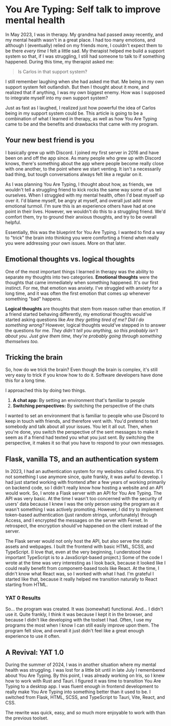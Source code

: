 <!--
Credit

Author: Carlos Valdez
License: Creative Commons Attribution 4.0 International
Metadata: https://calejvaldez.com/content/metadata.json

-->
# You Are Typing: Self talk to improve mental health

In May 2023, I was in therapy. My grandma had passed away recently, and my
mental health wasn't in a great place. I had too many emotions, and although I
(eventually) relied on my friends more, I couldn't expect them to be there
*every time* I felt a little sad. My therapist helped me build a support system
so that, if I was struggling, I still had someone to talk to if something
happened. During this time, my therapist asked me:

> Is Carlos in that support system?

I still remember laughing when she had asked me that. Me being in my own support
system felt outlandish. But then I thought about it more, and realized that if
anything, I was my own biggest enemy. How was I supposed to integrate myself
into my own support system?

Just as fast as I laughed, I realized just how powerful the idea of Carlos being
in my support system could be. This article is going to be a combination of what
I learned in therapy, as well as how You Are Typing came to be and the benefits
and drawbacks that came with my program.

## Your new best friend is you

I basically grew up with Discord. I joined my first server in 2016 and have been
on and off the app since. As many people who grew up with Discord knows,
there's something about the app where people become really close with one
another, to the point where we start venting. It isn't a
necessarily bad thing, but tough conversations always felt like a regular on it.

As I was planning You Are Typing, I thought about how, as friends, we
wouldn't tell a struggling friend to kick rocks the same way some of us tell
ourselves. When I struggled with my mental health, often I'd beat myself
up over it. I'd blame myself, be angry at myself, and overall just add more
emotional turmoil. I'm sure this is an experience others have had at
one point in their lives. However, we wouldn't do this to a
struggling friend. We'd comfort them, try to ground their anxious thoughts, and
try to be overall helpful.

Essentially, this was the blueprint for You Are Typing. I wanted to find a way
to "trick" the brain into thinking you were comforting a friend when really you
were addressing your own issues. More on that later.

## Emotional thoughts vs. logical thoughts

One of the most important things I learned in therapy was the ability to
separate my thoughts into two categories. **Emotional thoughts** were the
thoughts that came immediately when something happened. It's our first instinct.
For me, that emotion was anxiety. I've struggled with anxiety for a long time,
and it was often the first emotion that comes up whenever something "bad"
happens.

**Logical thoughts** are thoughts that stem from reason rather than emotion. If
a friend started behaving differently, my emotional thoughts would've started
asking questions like *Are they getting tired of me? Did I do something wrong?*
However, logical thoughts would've stepped in to answer the questions for me.
*They didn't tell you anything, so this probably isn't about you. Just give them
time, they're probably going through something themselves too.*

## Tricking the brain

So, how do we trick the brain? Even though the brain is complex, it's still very
easy to trick if you know how to do it. Software developers have done this for
a long time.

I approached this by doing two things.

1. **A chat app:** By setting an environment that's familiar to people
2. **Switching perspectives:** By switching the perspective of the chats

I wanted to set an environment that is familiar to people who use Discord to
keep in touch with friends, and therefore vent with. You'd pretend to text
somebody and talk about all your issues. You let it all out. Then, when you're
done, you switch the perspective of the sent messages to make it seem as if a
friend had texted you what you just sent. By switching the perspective, it makes
it so that you have to respond to your own messages.

## Flask, vanilla TS, and an authentication system

In 2023, I had an authentication system for my websites called Access. It's not
something I use anymore since, quite frankly, it was awful to develop. I had
just started working with frontend after a few years of working primarily on
backend code, so I didn't really know how hosting a website and an API would
work. So, I wrote a Flask server with an API for You Are Typing. The API was
very basic. At the time I wasn't too concerned with the security of users' data
because I knew I was the only person using the
program as it wasn't something I was actively promoting. However, I did try to
implement token-based authentication (just random strings, unfortunately)
through Access, and I encrypted the messages on the server with Fernet. In
retrospect, the encryption should've happened on the client instead of the
server.

The Flask server would not only host the API, but also serve the static assets
and webpages. I built the frontend with basic HTML, SCSS, and TypeScript. (I
love that, even at the very beginning, I understood how important TypeScript is
to a JavaScript-based project.) Some of the code I wrote at the time was very
interesting as I look back, because it looked like I could really benefit from
component-based tools like React. At the time, I didn't know what React was, so
I worked with what I had. I'm grateful I started like that, because it really
helped me transition naturally to React starting from HTML.

### YAT 0 Results

So... the program was created. It was (somewhat) functional. And... I didn't
use it. Quite frankly, I think it was because I kept it in the browser, and
because I didn't like developing with the toolset I had. Often, I use my
programs the most when I know I can still easily improve upon them. The program
felt slow, and overall it just didn't feel like a great enough experience to use
it often.

## A Revival: YAT 1.0

During the summer of 2024, I was in another situation where my mental health was
struggling. I was lost for a little bit until in late July I remembered about
You Are Typing. By this point, I was already working on Iris, so I knew how to
work with Rust and Tauri. I figured it was time to transition You Are Typing
to a desktop app. I was fluent enough in frontend development to really make
You Are Typing into something better than it used to be. I switched from Flask,
HTML, SCSS, and TypeScript to Tauri, Vite, React, and CSS.

The rewrite was quick, easy, and *so* much more enjoyable to work with than the
previous toolset.
